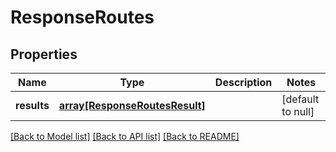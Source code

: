 # ResponseRoutes

## Properties
Name | Type | Description | Notes
------------ | ------------- | ------------- | -------------
**results** | [**array[ResponseRoutesResult]**](ResponseRoutesResult.md) |  | [default to null]

[[Back to Model list]](../README.md#documentation-for-models) [[Back to API list]](../README.md#documentation-for-api-endpoints) [[Back to README]](../README.md)


